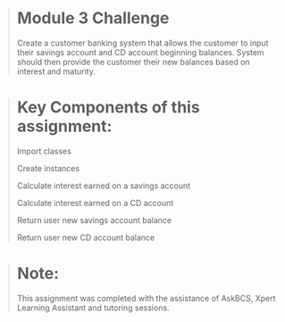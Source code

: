 ># Module 3 Challenge 
>Create a customer banking system that allows the customer to input their savings account and CD account beginning balances. System should then provide the customer their new balances based on interest and maturity.

># Key Components of this assignment:
>
>Import classes
>
>Create instances
>
>Calculate interest earned on a savings account 
>
>Calculate interest earned on a CD account
>
>Return user new savings account balance
>
>Return user new CD account balance

># Note:
>
>This assignment was completed with the assistance of AskBCS, Xpert Learning Assistant and tutoring sessions.
